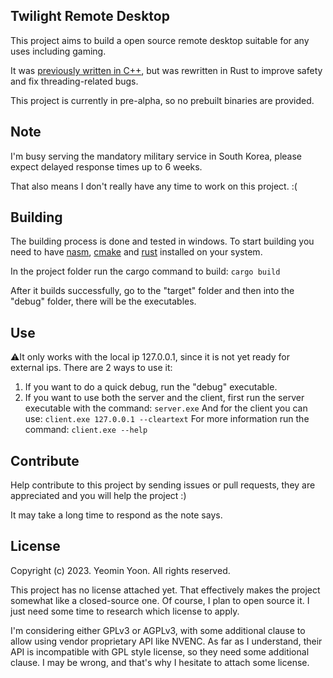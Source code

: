 ## Twilight Remote Desktop

This project aims to build a open source remote desktop suitable for any uses including gaming.

It was [previously written in C++](https://github.com/jsonmona/twilight-cpp), but was rewritten in Rust to improve safety and fix threading-related bugs.

This project is currently in pre-alpha, so no prebuilt binaries are provided.


## Note

I'm busy serving the mandatory military service in South Korea, please expect delayed response times up to 6 weeks.

That also means I don't really have any time to work on this project. :(


## Building
The building process is done and tested in windows.
To start building you need to have [nasm](https://www.nasm.us), [cmake](https://cmake.org) and [rust](https://cmake.org) installed on your system.

In the project folder run the cargo command to build: ```cargo build```

After it builds successfully, go to the "target" folder and then into the "debug" folder, there will be the executables.

## Use
⚠️It only works with the local ip 127.0.0.1, since it is not yet ready for external ips.
There are 2 ways to use it:
1. If you want to do a quick debug, run the "debug" executable.
2. If you want to use both the server and the client, first run the server executable with the command: ```server.exe```
And for the client you can use: ```client.exe 127.0.0.1 --cleartext```
For more information run the command: ```client.exe --help```

## Contribute
Help contribute to this project by sending issues or pull requests, they are appreciated and you will help the project :)

It may take a long time to respond as the note says.

## License

Copyright (c) 2023. Yeomin Yoon. All rights reserved.

This project has no license attached yet.
That effectively makes the project somewhat like a closed-source one.
Of course, I plan to open source it.
I just need some time to research which license to apply.

I'm considering either GPLv3 or AGPLv3, with some additional clause to allow using vendor proprietary API like NVENC.
As far as I understand, their API is incompatible with GPL style license, so they need some additional clause.
I may be wrong, and that's why I hesitate to attach some license.
